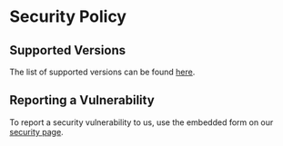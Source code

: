 # Security Policy

## Supported Versions

The list of supported versions can be found
[here](https://goteleport.com/docs/faq/#which-version-of-teleport-is-supported).

## Reporting a Vulnerability

To report a security vulnerability to us, use the embedded form on our
[security page](https://goteleport.com/security).
